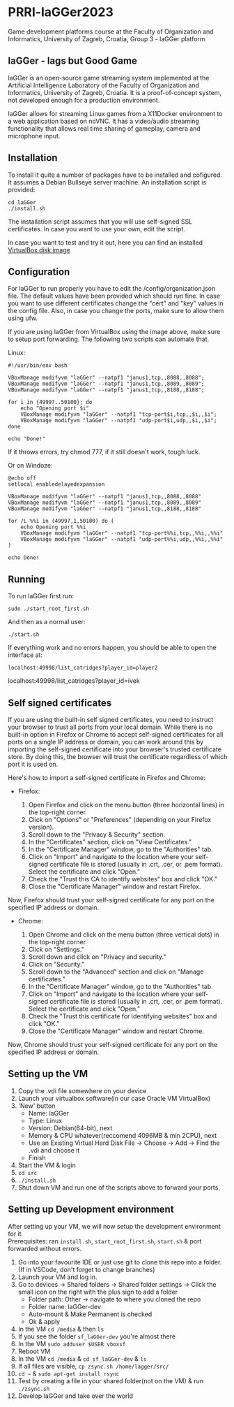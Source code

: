 # PRRI-laGGer2023

Game development platforms course at the Faculty of Organization and Informatics, University of Zagreb, Croatia, Group 3 - laGGer platform


laGGer - lags but Good Game
---------------------------

laGGer is an open-source game streaming system implemented at the Artificial Intelligence Laboratory of the Faculty of Organization and Informatics, University of Zagreb, Croatia. It is a proof-of-concept system, not developed enough for a production environment.

laGGer allows for streaming Linux games from a X11Docker environment to a web application based on noVNC. It has a video/audio streaming functionality that allows real time sharing of gameplay, camera and microphone input.

Installation
------------

To install it quite a number of packages have to be installed and cofigured. It assumes a Debian Bullseye server machine. An installation script is provided:


```
cd laGGer
./install.sh
```

The installation script assumes that you will use self-signed SSL certificates. In case you want to use your own, edit the script.

In case you want to test and try it out, here you can find an installed [VirtualBox disk image](https://www.dropbox.com/sh/eu619xsmlpmyx5e/AAD3mqXy_BdZqRkS6v9P9ApAa?dl=1)



Configuration
-------------

For laGGer to run properly you have to edit the /config/organization.json file. The default values have been provided which should run fine. In case you want to use different certificates change the "cert" and "key" values in the config file. Also, in case you change the ports, make sure to allow them using ufw.

If you are using laGGer from VirtualBox using the image above, make sure to setup port forwarding. The following two scripts can automate that.

Linux:

```
#!/usr/bin/env bash

VBoxManage modifyvm "laGGer" --natpf1 "janus1,tcp,,8088,,8088";
VBoxManage modifyvm "laGGer" --natpf1 "janus1,tcp,,8089,,8089";
VBoxManage modifyvm "laGGer" --natpf1 "janus1,tcp,,8188,,8188";

for i in {49997..50100}; do
    echo "Opening port $i"
    VBoxManage modifyvm "laGGer" --natpf1 "tcp-port$i,tcp,,$i,,$i";
    VBoxManage modifyvm "laGGer" --natpf1 "udp-port$i,udp,,$i,,$i";
done

echo "Done!"
```
If it throws errors, try chmod 777, if it still doesn't work, tough luck.

Or on Windoze:

```
@echo off
setlocal enabledelayedexpansion

VBoxManage modifyvm "laGGer" --natpf1 "janus1,tcp,,8088,,8088"
VBoxManage modifyvm "laGGer" --natpf1 "janus1,tcp,,8089,,8089"
VBoxManage modifyvm "laGGer" --natpf1 "janus1,tcp,,8188,,8188"

for /L %%i in (49997,1,50100) do (
    echo Opening port %%i
    VBoxManage modifyvm "laGGer" --natpf1 "tcp-port%%i,tcp,,%%i,,%%i"
    VBoxManage modifyvm "laGGer" --natpf1 "udp-port%%i,udp,,%%i,,%%i"
)

echo Done!
```

Running
-------

To run laGGer first run:

```
sudo ./start_root_first.sh
```

And then as a normal user:

```
./start.sh
```

If everything work and no errors happen, you should be able to open the interface at:

```
localhost:49998/list_catridges?player_id=player2
```


localhost:49998/list_catridges?player_id=ivek


Self signed certificates
------------------------

If you are using the built-in self signed certificates, you need to instruct your browser to trust all ports from your local domain. While there is no built-in option in Firefox or Chrome to accept self-signed certificates for all ports on a single IP address or domain, you can work around this by importing the self-signed certificate into your browser's trusted certificate store. By doing this, the browser will trust the certificate regardless of which port it is used on.

Here's how to import a self-signed certificate in Firefox and Chrome:

- Firefox:

  1.  Open Firefox and click on the menu button (three horizontal lines) in the top-right corner.
  2.  Click on "Options" or "Preferences" (depending on your Firefox version).
  3.  Scroll down to the "Privacy & Security" section.
  4.  In the "Certificates" section, click on "View Certificates."
  5.  In the "Certificate Manager" window, go to the "Authorities" tab.
  6.  Click on "Import" and navigate to the location where your self-signed certificate file is stored (usually in .crt, .cer, or .pem format). Select the certificate and click "Open."
  7.  Check the "Trust this CA to identify websites" box and click "OK."
  8.  Close the "Certificate Manager" window and restart Firefox.

Now, Firefox should trust your self-signed certificate for any port on the specified IP address or domain.

- Chrome:

  1.  Open Chrome and click on the menu button (three vertical dots) in the top-right corner.
  2.  Click on "Settings."
  3.  Scroll down and click on "Privacy and security."
  4.  Click on "Security."
  5.  Scroll down to the "Advanced" section and click on "Manage certificates."
  6.  In the "Certificate Manager" window, go to the "Authorities" tab.
  7.  Click on "Import" and navigate to the location where your self-signed certificate file is stored (usually in .crt, .cer, or .pem format). Select the certificate and click "Open."
  8.  Check the "Trust this certificate for identifying websites" box and click "OK."
  9.  Close the "Certificate Manager" window and restart Chrome.

Now, Chrome should trust your self-signed certificate for any port on the specified IP address or domain.

Setting up the VM
-----------------------
1. Copy the .vdi file somewhere on your device
2. Launch your virtualbox software(in our case Oracle VM VirtualBox)
3. 'New' button
    - Name: laGGer
    - Type: Linux
    - Version: Debian(64-bit), next
    - Memory & CPU whatever(reccomend 4096MB & min 2CPU), next
    - Use an Existing Virtual Hard Disk File -> Choose -> Add -> Find the .vdi and choose it
    - Finish
4. Start the VM & login
5. `cd src`
6. `./install.sh`
7. Shut down VM and run one of the scripts above to forward your ports.


Setting up Development environment
---------------------------------
After setting up your VM, we will now setup the development environment for it.  
Prerequisites: ran `install.sh`, `start_root_first.sh`, `start.sh` & port forwarded without errors.

1. Go into your favourite IDE or just use git to clone this repo into a folder. (If in VSCode, don't forget to change branches)
2. Launch your VM and log in.
3. Go to devices -> Shared folders -> Shared folder settings -> Click the small icon on the right with the plus sign to add a folder
    - Folder path: Other -> navigate to where you cloned the repo
    - Folder name: laGGer-dev
    - Auto-mount & Make Permanent is checked
    - Ok & apply
4. In the VM `cd /media` & then `ls`
5. If you see the folder `sf_laGGer-dev` you're almost there
6. In the VM `sudo adduser $USER vboxsf`
7. Reboot VM
8. In the VM `cd /media` & `cd sf_laGGer-dev` & `ls`
9. If all files are visible, `cp zsync.sh /home/lagger/src/`
10. `cd ~` & `sudo apt-get install rsync`
11. Test by creating a file in your shared folder(not on the VM) & run `./zsync.sh`
12. Develop laGGer and take over the world
